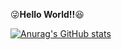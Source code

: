 :stuck_out_tongue_winking_eye:**Hello World!!**:laughing: 

[![Anurag's GitHub stats](https://github-readme-stats.vercel.app/api?username=kihyuny)](https://github.com/anuraghazra/github-readme-stats)